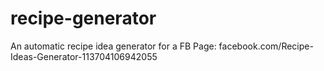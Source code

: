 # recipe-generator
An automatic recipe idea generator for a FB Page: facebook.com/Recipe-Ideas-Generator-113704106942055 
